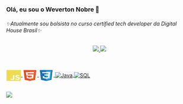 ### Olá, eu sou o Weverton Nobre 👋
###### ✨Atualmente sou bolsista no curso certified tech developer da Digital House Brasil✨

##

<div align="center">
  <a href="https://www.linkedin.com/in/weverton-gois-nobre-094387219/">
  <img height="150em" src="https://github-readme-stats.vercel.app/api?username=skinobre&show_icons=true&theme=merko&include_all_commits=true&count_private=true"/>
  <img height="150em" src="https://github-readme-stats.vercel.app/api/top-langs/?username=skinobre&layout=compact&langs_count=7&theme=merko"/>
</div>
  
  ##

<div style="display: inline_block"><br>
  <img align="center" alt="Js" height="30" width="40" src="https://raw.githubusercontent.com/devicons/devicon/master/icons/javascript/javascript-plain.svg">
  <img align="center" alt="HTML" height="30" width="40" src="https://raw.githubusercontent.com/devicons/devicon/master/icons/html5/html5-original.svg">
  <img align="center" alt="CSS" height="30" width="40" src="https://raw.githubusercontent.com/devicons/devicon/master/icons/css3/css3-original.svg">
  <img align="center" alt="Java" height="30" width="40" src="https://cdn.jsdelivr.net/gh/devicons/devicon/icons/java/java-original.svg">
  <img align="center" alt="SQL" height="30" width="40" src="https://cdn.jsdelivr.net/gh/devicons/devicon/icons/mysql/mysql-original.svg">
  
</div>
  
 ##
  
<div>
 <a href="https://www.linkedin.com/in/weverton-gois-nobre-094387219/" target="_blank"><img src="https://img.shields.io/badge/-LinkedIn-%230077B5?style=for-the-badge&logo=linkedin&logoColor=white" target="_blank"></a> 
</div>
